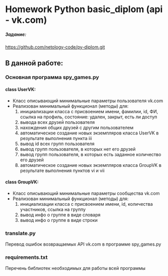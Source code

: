 # Homework Python basic_diplom (api - vk.com)

##### Задание: 
https://github.com/netology-code/py-diplom.git

## В данной работе:

### Основная программа **spy_games.py**

#### class UserVK:
* Класс описывающий минимальные параметры пользователя vk.com
* Реализован минимальный функционал (методы) для:
  1. инициализации класса с присвоением имени, фамилии, id, ФИ, ссылка на профиль, состояние: удален, закрыт, есть ли доступ  
  2. вывода всех друзей пользователя
  3. нахождения общих друзей с другим пользователем
  4. автоматическое создание новых экземпляров класса UserVK в результате выполнения пункта iii 
  5. вывод id всех групп пользователя
  6. вывод групп пользователя, в которых нет его друзей
  7. вывод групп пользователя, в которых есть заданное количество его друзей
  7. автоматическое создание новых экземпляров класса GroupVK в результате выполнения пунктов vi и vii

#### class GroupVK:
* Класс описывающий минимальные параметры сообщества vk.com
* Реализован минимальный функционал (методы) для:
    1. инициализации класса с присвоением имени, id, количества участников, ссылка на группу
    2. вывод инфо о группе в виде словаря
    3. вывод инфо о группе в виде строки

### translate.py
Перевод ошибок возвращаемых API vk.com в программе spy_games.py

### requirements.txt
Перечень библиотек необходимых для работы всей программы